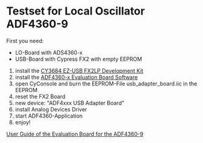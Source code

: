 Testset for Local Oscillator ADF4360-9
=====
First you need:
 - LO-Board with ADS4360-x
 - USB-Board with Cypress FX2 with empty EEPROM

1. install the [CY3684 EZ-USB FX2LP Development Kit](http://www.cypress.com/?rID=14321)
2. install the [ADF4360-x Evaluation Board Software](http://www.analog.com/static/imported-files/eval_boards/ADF4360_Setup_v4_1_2.zip)
3. open CyConsole and burn the EEPROM-File usb_adapter_board.iic in the EEPROM
4. reset the FX2 Board
5. new device: "ADF4xxx USB Adapter Board"
6. install Analog Devices Driver
7. start ADF4360-Application
8. enjoy!

[User Guide of the Evaluation Board for the ADF4360-9](http://www.analog.com/static/imported-files/user_guides/UG-106.pdf)
